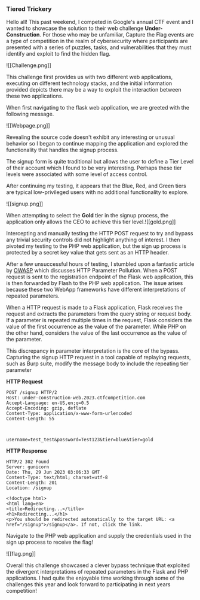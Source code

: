### Tiered Trickery

Hello all! This past weekend, I competed in Google's annual CTF event and I wanted to showcase the solution to their web challenge **Under-Construction**. For those who may be unfamiliar, Capture the Flag events are a type of competition in the realm of cybersecurity where participants are presented with a series of puzzles, tasks, and vulnerabilities that they must identify and exploit to find the hidden flag. 

![[Challenge.png]]

This challenge first provides us with two different web applications, executing on different technology stacks, and the initial information provided  depicts there may be a way to exploit the interaction between these two applications. 

When first navigating to the flask web application, we are greeted with the following message. 

![[Webpage.png]]

Revealing the source code doesn't exhibit any interesting or unusual behavior so I began to continue mapping the application and explored the functionality that handles the signup process. 

The signup form is quite traditional but allows the user to define a Tier Level of their account which I found to be very interesting. Perhaps these tier levels were associated with some level of access control. 

After continuing my testing, it appears that the Blue, Red, and Green tiers are typical low-privileged users with no additional functionality to explore. 


![[signup.png]]

When attempting to select the **Gold** tier in the signup process, the application only allows the CEO to achieve this tier level.![[gold.png]]

Intercepting and manually testing the HTTP POST request to try and bypass any trivial security controls did not highlight anything of interest. I then pivoted my testing to the PHP web application, but the sign up process is protected by a secret key value that gets sent as an HTTP header. 

After a few unsuccessful hours of testing, I stumbled upon a fantastic article by [OWASP](https://owasp.org/www-project-web-security-testing-guide/latest/4-Web_Application_Security_Testing/07-Input_Validation_Testing/04-Testing_for_HTTP_Parameter_Pollution) which discusses HTTP Parameter Pollution. When a POST request is sent to the registration endpoint of the Flask web application, this is then forwarded by Flash to the PHP web application. The issue arises because these two WebApp frameworks have different interpretations of repeated parameters. 

When a HTTP request is made to a Flask application, Flask receives the request and extracts the parameters from the query string or request body. If a parameter is repeated multiple times in the request, Flask considers the value of the first occurrence as the value of the parameter. While PHP on the other hand, considers the value of the last occurrence as the value of the parameter.

This discrepancy in parameter interpretation is the core of the bypass. Capturing the signup HTTP request in a tool capable of replaying requests, such as Burp suite, modify the message body to include the repeating tier parameter

**HTTP Request**
```
POST /signup HTTP/2
Host: under-construction-web.2023.ctfcompetition.com
Accept-Language: en-US,en;q=0.5
Accept-Encoding: gzip, deflate
Content-Type: application/x-www-form-urlencoded
Content-Length: 55



username=test_test&password=Test123&tier=blue&tier=gold
```

**HTTP Response**
```
HTTP/2 302 Found
Server: gunicorn
Date: Thu, 29 Jun 2023 03:06:33 GMT
Content-Type: text/html; charset=utf-8
Content-Length: 201
Location: /signup

<!doctype html>
<html lang=en>
<title>Redirecting...</title>
<h1>Redirecting...</h1>
<p>You should be redirected automatically to the target URL: <a href="/signup">/signup</a>. If not, click the link.

```

Navigate to the PHP web application and supply the credentials used in the sign up process to receive the flag!

![[flag.png]]


Overall this challenge showcased a clever bypass technique that exploited the divergent interpretations of repeated parameters in the Flask and PHP applications. I had quite the enjoyable time working through some of the challenges this year and look forward to participating in next years competition!